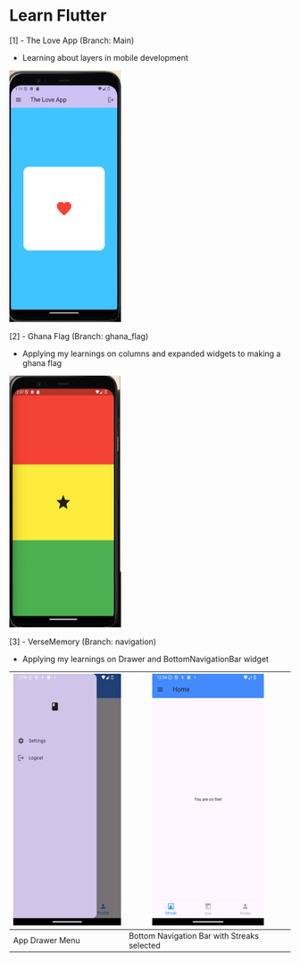 # Learn Flutter

[1] - The Love App (Branch: Main)
* Learning about layers in mobile development

<img src="./repo_images/loveapp.png" width="200" height="450">

[2] - Ghana Flag (Branch: ghana_flag)
* Applying my learnings on columns and expanded widgets to making a ghana flag

<img src="./repo_images/ghana_flag.png" width="200" height="450">

[3] - VerseMemory (Branch: navigation)
* Applying my learnings on Drawer and BottomNavigationBar widget

|<img src="./repo_images/navigation/menu_drawer.png" width="200" height="450">|<img src="./repo_images/navigation/streaks.png" width="200" height="450">|
|-----------------------------------------------------------------------------|-------------------------------------------------------------------------|
|App Drawer Menu                                                              |Bottom Navigation Bar with Streaks selected                              |